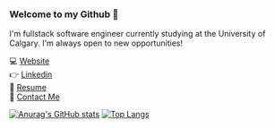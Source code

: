 ### Welcome to my Github 👋
I'm fullstack software engineer currently studying at the University of Calgary. I'm always open to new opportunities!

:computer: [Website](https://www.nicholasknapton.tech/) <br />
:point_right: [Linkedin](https://www.linkedin.com/in/nicholasknapton/) <br />
:page_facing_up: [Resume](https://www.nicholasknapton.tech/static/media/NicholasKnapton.25be9332.pdf) <br />
:email: [Contact Me](mailto:nickknapton12@gmail.com)

[![Anurag's GitHub stats](https://github-readme-stats.vercel.app/api?username=nickknapton12&hide=stars&count_private=true&show_icons=true&theme=algolia)](https://github.com/anuraghazra/github-readme-stats)
[![Top Langs](https://github-readme-stats.vercel.app/api/top-langs/?username=nickknapton12&hide=processing&theme=algolia&layout=compact)](https://github.com/anuraghazra/github-readme-stats)
